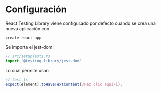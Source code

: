 # Configuración

React Testing Library viene configurado por defecto cuando se crea una nueva aplicación con 

`create-react-app`

Se importa el jest-dom:
```ts
// src/setupTests.ts
import '@testing-library/jest-dom'
```

Lo cual permite usar:
```ts
// test.ts
expect(element).toHaveTextContent(/Haz clic aquí/i);
```
